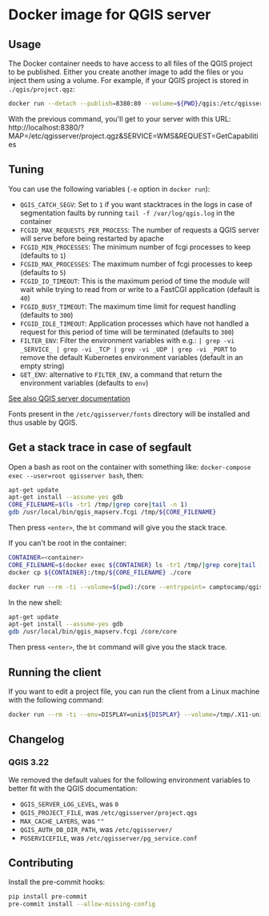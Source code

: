# Docker image for QGIS server

## Usage

The Docker container needs to have access to all files of the QGIS project to be published.
Either you create another image to add the files or you inject them using a volume.
For example, if your QGIS project is stored in `./qgis/project.qgz`:

```bash
docker run --detach --publish=8380:80 --volume=${PWD}/qgis:/etc/qgisserver camptocamp/qgis-server
```

With the previous command, you'll get to your server with this URL:
http://localhost:8380/?MAP=/etc/qgisserver/project.qgz&SERVICE=WMS&REQUEST=GetCapabilities

## Tuning

You can use the following variables (`-e` option in `docker run`):

- `QGIS_CATCH_SEGV`: Set to `1` if you want stacktraces in the logs in case of segmentation faults by running `tail -f /var/log/qgis.log` in the container
- `FCGID_MAX_REQUESTS_PER_PROCESS`: The number of requests a QGIS server will serve before being restarted by apache
- `FCGID_MIN_PROCESSES`: The minimum number of fcgi processes to keep (defaults to `1`)
- `FCGID_MAX_PROCESSES`: The maximum number of fcgi processes to keep (defaults to `5`)
- `FCGID_IO_TIMEOUT`: This is the maximum period of time the module will wait while trying to read from or
  write to a FastCGI application (default is `40`)
- `FCGID_BUSY_TIMEOUT`: The maximum time limit for request handling (defaults to `300`)
- `FCGID_IDLE_TIMEOUT`: Application processes which have not handled a request for
  this period of time will be terminated (defaults to `300`)
- `FILTER_ENV`: Filter the environment variables with e.g.:
  `| grep -vi _SERVICE_ | grep -vi _TCP | grep -vi _UDP | grep -vi _PORT` to remove the default
  Kubernetes environment variables (default in an empty string)
- `GET_ENV`: alternative to `FILTER_ENV`, a command that return the environment variables (defaults to `env`)

[See also QGIS server documentation](https://docs.qgis.org/latest/en/docs/server_manual/config.html?highlight=environment#environment-variables)

Fonts present in the `/etc/qgisserver/fonts` directory will be installed and thus usable by QGIS.

## Get a stack trace in case of segfault

Open a bash as root on the container with something like: `docker-compose exec --user=root qgisserver bash`, then:

```bash
apt-get update
apt-get install --assume-yes gdb
CORE_FILENAME=$(ls -tr1 /tmp/|grep core|tail -n 1)
gdb /usr/local/bin/qgis_mapserv.fcgi /tmp/${CORE_FILENAME}
```

Then press `<enter>`, the `bt` command will give you the stack trace.

If you can't be root in the container:

```bash
CONTAINER=<container>
CORE_FILENAME=$(docker exec ${CONTAINER} ls -tr1 /tmp/|grep core|tail -n 1)
docker cp ${CONTAINER}:/tmp/${CORE_FILENAME} ./core

docker run --rm -ti --volume=$(pwd):/core --entrypoint= camptocamp/qgis-server:<tag> bash
```

In the new shell:

```bash
apt-get update
apt-get install --assume-yes gdb
gdb /usr/local/bin/qgis_mapserv.fcgi /core/core
```

Then press `<enter>`, the `bt` command will give you the stack trace.

## Running the client

If you want to edit a project file, you can run the client from a Linux machine with the following command:

```bash
docker run --rm -ti --env=DISPLAY=unix${DISPLAY} --volume=/tmp/.X11-unix:/tmp/.X11-unix --volume=${HOME}:${HOME} camptocamp/qgis-server:master-desktop
```

## Changelog

### QGIS 3.22

We removed the default values for the following environment variables to better fit with the QGIS documentation:

- `QGIS_SERVER_LOG_LEVEL`, was `0`
- `QGIS_PROJECT_FILE`, was `/etc/qgisserver/project.qgs`
- `MAX_CACHE_LAYERS`, was `""`
- `QGIS_AUTH_DB_DIR_PATH`, was `/etc/qgisserver/`
- `PGSERVICEFILE`, was `/etc/qgisserver/pg_service.conf`

## Contributing

Install the pre-commit hooks:

```bash
pip install pre-commit
pre-commit install --allow-missing-config
```
